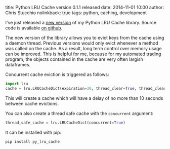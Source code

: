 title: Python LRU Cache version 0.1.1 released
date: 2014-11-01 10:00
author: Chris Stucchio
nolinkback: true
tags: python, caching, development

I've just released a [new version](https://pypi.python.org/pypi/py_lru_cache) of my Python LRU Cache library. Source code is available [on github](https://github.com/stucchio/Python-LRU-cache).

The new version of the library allows you to evict keys from the cache using a daemon thread. Previous versions would only evict whenever a method was called on the cache. As a result, long term control over memory usage can be improved. This is helpful for me, because for my automated trading program, the objects contained in the cache are very often largish dataframes.

Concurrent cache eviction is triggered as follows:

```python
import lru
cache = lru.LRUCacheDict(expiration=30, thread_clear=True, thread_clear_min_check=10)
```

This will create a cache which will have a delay of no more than 10 seconds between cache evictions.

You can also create a thread safe cache with the `concurrent` argument:

```python
thread_safe_cache = lru.LRUCacheDict(concurrent=True)
```

It can be installed with pip:

```bash
pip install py_lru_cache
```
